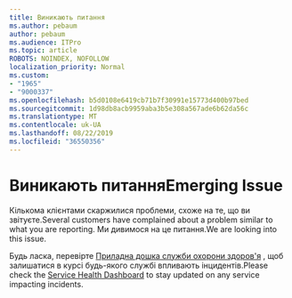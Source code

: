 ```yaml
---
title: Виникають питання
ms.author: pebaum
author: pebaum
ms.audience: ITPro
ms.topic: article
ROBOTS: NOINDEX, NOFOLLOW
localization_priority: Normal
ms.custom:
- "1965"
- "9000337"
ms.openlocfilehash: b5d0108e6419cb71b7f30991e15773d400b97bed
ms.sourcegitcommit: 1d98db8acb9959aba3b5e308a567ade6b62da56c
ms.translationtype: MT
ms.contentlocale: uk-UA
ms.lasthandoff: 08/22/2019
ms.locfileid: "36550356"
---
```

# <a name="emerging-issue"></a><span data-ttu-id="40fce-102">Виникають питання</span><span class="sxs-lookup"><span data-stu-id="40fce-102">Emerging Issue</span></span>

<span data-ttu-id="40fce-103">Кількома клієнтами скаржилися проблеми, схоже на те, що ви звітуєте.</span><span class="sxs-lookup"><span data-stu-id="40fce-103">Several customers have complained about a problem similar to what you are reporting.</span></span> <span data-ttu-id="40fce-104">Ми дивимося на це питання.</span><span class="sxs-lookup"><span data-stu-id="40fce-104">We are looking into this issue.</span></span>

<span data-ttu-id="40fce-105">Будь ласка, перевірте [Приладна дошка служби охорони здоров'я](https://admin.microsoft.com/adminportal/home#/servicehealth) , щоб залишатися в курсі будь-якого службі впливають інцидентів.</span><span class="sxs-lookup"><span data-stu-id="40fce-105">Please check the [Service Health Dashboard](https://admin.microsoft.com/adminportal/home#/servicehealth) to stay updated on any service impacting incidents.</span></span>